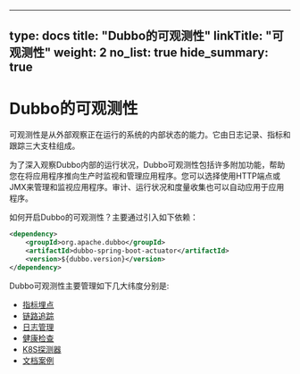 
---
type: docs
title: "Dubbo的可观测性"
linkTitle: "可观测性"
weight: 2
no_list: true
hide_summary: true
---



# Dubbo的可观测性
可观测性是从外部观察正在运行的系统的内部状态的能力。它由日志记录、指标和跟踪三大支柱组成。

为了深入观察Dubbo内部的运行状况，Dubbo可观测性包括许多附加功能，帮助您在将应用程序推向生产时监视和管理应用程序。您可以选择使用HTTP端点或JMX来管理和监视应用程序。审计、运行状况和度量收集也可以自动应用于应用程序。

如何开启Dubbo的可观测性？主要通过引入如下依赖：

```xml
<dependency>
    <groupId>org.apache.dubbo</groupId>
    <artifactId>dubbo-spring-boot-actuator</artifactId>
    <version>${dubbo.version}</version>
</dependency>
```

Dubbo可观测性主要管理如下几大纬度分别是:
- [指标埋点](./meter.md) 
- [链路追踪](./tracing.md) 
- [日志管理](./logging.md) 
- [健康检查](./health-information.md)  
- [K8S探测器](./kubernetes-probes.md)
- [文档案例](./doc.md) 
 

